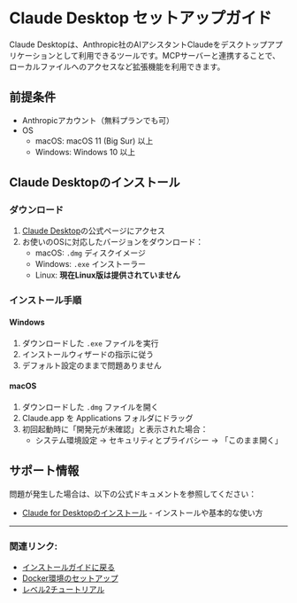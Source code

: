 # Claude Desktop セットアップガイド

Claude Desktopは、Anthropic社のAIアシスタントClaudeをデスクトップアプリケーションとして利用できるツールです。MCPサーバーと連携することで、ローカルファイルへのアクセスなど拡張機能を利用できます。

## 前提条件

- Anthropicアカウント（無料プランでも可）
- OS
    - macOS: macOS 11 (Big Sur) 以上
    - Windows: Windows 10 以上

## Claude Desktopのインストール

### ダウンロード

1. [Claude Desktop](https://claude.ai/download)の公式ページにアクセス
2. お使いのOSに対応したバージョンをダウンロード：
    - macOS: `.dmg` ディスクイメージ
    - Windows: `.exe` インストーラー
    - Linux: **現在Linux版は提供されていません** 

### インストール手順

#### Windows

1. ダウンロードした `.exe` ファイルを実行
2. インストールウィザードの指示に従う
3. デフォルト設定のままで問題ありません

#### macOS

1. ダウンロードした `.dmg` ファイルを開く
2. Claude.app を Applications フォルダにドラッグ
3. 初回起動時に「開発元が未確認」と表示された場合：
   - システム環境設定 → セキュリティとプライバシー → 「このまま開く」


## サポート情報

問題が発生した場合は、以下の公式ドキュメントを参照してください：

- [Claude for Desktopのインストール](https://support.anthropic.com/ja/articles/10065433) - インストールや基本的な使い方


---

### **関連リンク**:

- [インストールガイドに戻る](index.md)
- [Docker環境のセットアップ](docker.md)
- [レベル2チュートリアル](../../tutorials/02-mcp-server/index.md)
